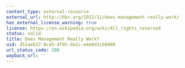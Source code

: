 ```yaml
---
content_type: external-resource
external_url: http://hbr.org/2012/11/does-management-really-work/
has_external_license_warning: true
license: https://en.wikipedia.org/wiki/All_rights_reserved
status: valid
title: Does Management Really Work?
uid: d51aeb37-8ca5-4f95-9a1c-e4e8d1cb8460
url_status_code: 200
wayback_url: ''
---
```


